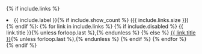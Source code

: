 {% if include.links %}
  <li>
    {{ include.label }}{% if include.show_count %} ({{ include.links.size }}){% endif %}:
    {% for link in include.links %}
      {% if include.disabled %}
        {{ link.title }}{% unless forloop.last %},{% endunless %}
      {% else %}
        <a href="{{ link.url }}">{{ link.title }}</a>{% unless forloop.last %},{% endunless %}
      {% endif %}
    {% endfor %}
  </li>
{% endif %}
